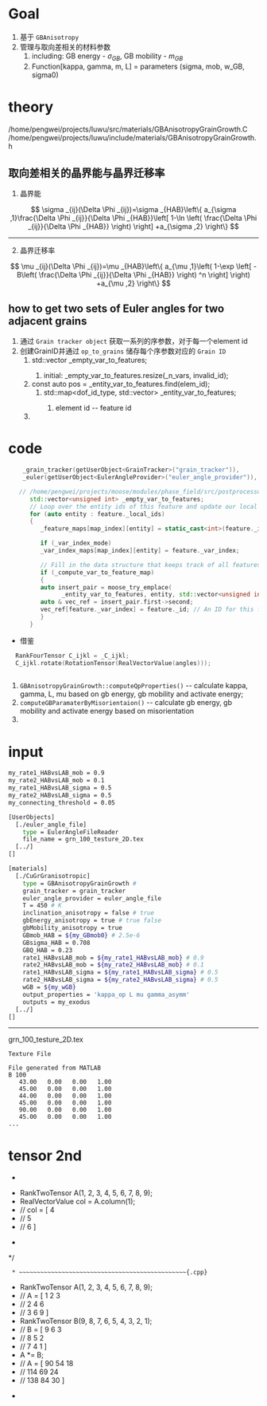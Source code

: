 # Goal
1. 基于 `GBAnisotropy`
2. 管理与取向差相关的材料参数
   1. including: GB energy - $\sigma_{GB}$, GB mobility - $m_{GB}$
   2. Function[kappa, gamma, m, L] = parameters (sigma, mob, w_GB, sigma0)


# theory
/home/pengwei/projects/luwu/src/materials/GBAnisotropyGrainGrowth.C
/home/pengwei/projects/luwu/include/materials/GBAnisotropyGrainGrowth.h
## 取向差相关的晶界能与晶界迁移率
1. 晶界能

$$
\sigma _{ij}(\Delta \Phi _{ij})=\sigma _{HAB}\left\{ a_{\sigma ,1}\frac{\Delta \Phi _{ij}}{\Delta \Phi _{HAB}}\left[ 1-\ln \left( \frac{\Delta \Phi _{ij}}{\Delta \Phi _{HAB}} \right) \right] +a_{\sigma ,2} \right\} 
$$

----
2. 晶界迁移率

$$
\mu _{ij}(\Delta \Phi _{ij})=\mu _{HAB}\left\{ a_{\mu ,1}\left( 1-\exp \left[ -B\left( \frac{\Delta \Phi _{ij}}{\Delta \Phi _{HAB}} \right) ^n \right] \right) +a_{\mu ,2} \right\} 
$$

## how to get two sets of Euler angles for two adjacent grains
1. 通过 `Grain tracker object` 获取一系列的序参数，对于每一个element id
2. 创建GrainID并通过 `op_to_grains` 储存每个序参数对应的 `Grain ID`
   1. std::vector<unsigned int> _empty_var_to_features;
      1. initial: _empty_var_to_features.resize(_n_vars, invalid_id);
   2. const auto pos = _entity_var_to_features.find(elem_id);
      1. std::map<dof_id_type, std::vector<unsigned int>> _entity_var_to_features;
         1. element id -- feature id
   3. 

# code
```c++
    _grain_tracker(getUserObject<GrainTracker>("grain_tracker")),
    _euler(getUserObject<EulerAngleProvider>("euler_angle_provider")),

   // /home/pengwei/projects/moose/modules/phase_field/src/postprocessors/FeatureFloodCount.C
      std::vector<unsigned int> _empty_var_to_features;
      // Loop over the entity ids of this feature and update our local map
      for (auto entity : feature._local_ids)
      {
         _feature_maps[map_index][entity] = static_cast<int>(feature._id);

         if (_var_index_mode)
         _var_index_maps[map_index][entity] = feature._var_index;

         // Fill in the data structure that keeps track of all features per elem
         if (_compute_var_to_feature_map)
         {
         auto insert_pair = moose_try_emplace(
               _entity_var_to_features, entity, std::vector<unsigned int>(_n_vars, invalid_id));
         auto & vec_ref = insert_pair.first->second;
         vec_ref[feature._var_index] = feature._id; // An ID for this feature
         }
      }
```

- 借鉴
```c++
  RankFourTensor C_ijkl = _C_ijkl;
  C_ijkl.rotate(RotationTensor(RealVectorValue(angles)));
  
```
1. `GBAnisotropyGrainGrowth::computeQpProperties()` -- calculate kappa, gamma, L, mu based on gb energy, gb mobility and activate energy;
2. `computeGBParamaterByMisorientaion()` -- calculate gb energy, gb mobility and activate energy based on misorientation
3. 

# input 

```bash
my_rate1_HABvsLAB_mob = 0.9
my_rate2_HABvsLAB_mob = 0.1
my_rate1_HABvsLAB_sigma = 0.5
my_rate2_HABvsLAB_sigma = 0.5
my_connecting_threshold = 0.05

[UserObjects]
  [./euler_angle_file]
    type = EulerAngleFileReader
    file_name = grn_100_testure_2D.tex
  [../]
[]

[materials]
  [./CuGrGranisotropic]
    type = GBAnisotropyGrainGrowth # 
    grain_tracker = grain_tracker
    euler_angle_provider = euler_angle_file 
    T = 450 # K
    inclination_anisotropy = false # true
    gbEnergy_anisotropy = true # true false
    gbMobility_anisotropy = true
    GBmob_HAB = ${my_GBmob0} # 2.5e-6
    GBsigma_HAB = 0.708
    GBQ_HAB = 0.23
    rate1_HABvsLAB_mob = ${my_rate1_HABvsLAB_mob} # 0.9
    rate2_HABvsLAB_mob = ${my_rate2_HABvsLAB_mob} # 0.1
    rate1_HABvsLAB_sigma = ${my_rate1_HABvsLAB_sigma} # 0.5
    rate2_HABvsLAB_sigma = ${my_rate2_HABvsLAB_sigma} # 0.5
    wGB = ${my_wGB}
    output_properties = 'kappa_op L mu gamma_asymm'
    outputs = my_exodus
  [../]
[]
```
---
grn_100_testure_2D.tex
```csv
Texture File

File generated from MATLAB
B 100
   43.00   0.00   0.00   1.00
   45.00   0.00   0.00   1.00
   44.00   0.00   0.00   1.00
   45.00   0.00   0.00   1.00
   90.00   0.00   0.00   1.00
   45.00   0.00   0.00   1.00
...
```

# tensor 2nd

   * ~~~~~~~~~~~~~~~~~~~~~~~~~~~~~~~~~~~~~~~~~~~~~~~{.cpp}
   * RankTwoTensor A(1, 2, 3, 4, 5, 6, 7, 8, 9);
   * RealVectorValue col = A.column(1);
   * // col = [ 4
   * //         5
   * //         6 ]
   * ~~~~~~~~~~~~~~~~~~~~~~~~~~~~~~~~~~~~~~~~~~~~~~~
   */


     * ~~~~~~~~~~~~~~~~~~~~~~~~~~~~~~~~~~~~~~~~~~~~~~~{.cpp}
   * RankTwoTensor A(1, 2, 3, 4, 5, 6, 7, 8, 9);
   * // A = [ 1 2 3
   * //       2 4 6
   * //       3 6 9 ]
   * RankTwoTensor B(9, 8, 7, 6, 5, 4, 3, 2, 1);
   * // B = [ 9 6 3
   * //       8 5 2
   * //       7 4 1 ]
   * A *= B;
   * // A = [ 90  54 18
   * //       114 69 24
   * //       138 84 30 ]
   * ~~~~~~~~~~~~~~~~~~~~~~~~~~~~~~~~~~~~~~~~~~~~~~~

